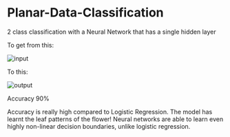 
# Planar-Data-Classification
2 class classification with a  Neural Network that has a single hidden layer

To get from this:


![input](https://user-images.githubusercontent.com/19201530/38536871-214d0e18-3ca9-11e8-83a4-0f27eb2c5e42.PNG)

To this:


![output](https://user-images.githubusercontent.com/19201530/38536931-6a41be48-3ca9-11e8-8bdc-861d00731382.PNG)


Accuracy
90% 

Accuracy is really high compared to Logistic Regression. The model has learnt the leaf patterns of the flower! Neural networks are able to learn even highly non-linear decision boundaries, unlike logistic regression. 

